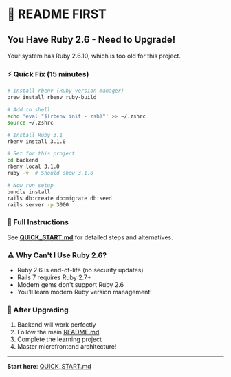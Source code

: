 # 👋 README FIRST

## You Have Ruby 2.6 - Need to Upgrade!

Your system has Ruby 2.6.10, which is too old for this project.

### ⚡ Quick Fix (15 minutes)

```bash
# Install rbenv (Ruby version manager)
brew install rbenv ruby-build

# Add to shell
echo 'eval "$(rbenv init - zsh)"' >> ~/.zshrc
source ~/.zshrc

# Install Ruby 3.1
rbenv install 3.1.0

# Set for this project
cd backend
rbenv local 3.1.0
ruby -v  # Should show 3.1.0

# Now run setup
bundle install
rails db:create db:migrate db:seed
rails server -p 3000
```

### 📖 Full Instructions

See **[QUICK_START.md](QUICK_START.md)** for detailed steps and alternatives.

### ⚠️ Why Can't I Use Ruby 2.6?

- Ruby 2.6 is end-of-life (no security updates)
- Rails 7 requires Ruby 2.7+
- Modern gems don't support Ruby 2.6
- You'll learn modern Ruby version management!

### 🎯 After Upgrading

1. Backend will work perfectly
2. Follow the main [README.md](README.md)
3. Complete the learning project
4. Master microfrontend architecture!

---

**Start here**: [QUICK_START.md](QUICK_START.md)

